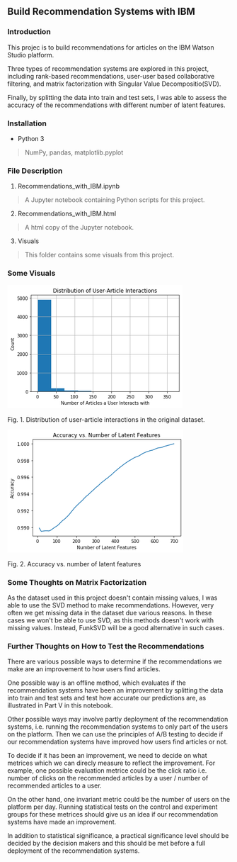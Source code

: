 ## Build Recommendation Systems with IBM

### Introduction
This projec is to build recommendations for articles on the IBM Watson Studio platform. 

Three types of recommendation systems are explored in this project, including rank-based recommendations, user-user based collaborative filtering, and matrix factorization with Singular Value Decompositio(SVD). 

Finally, by splitting the data into train and test sets, I was able to assess the accuracy of the recommendations with different number of latent features. 

### Installation

- Python 3

> NumPy, pandas, matplotlib.pyplot

### File Description

1. Recommendations_with_IBM.ipynb

> A Jupyter notebook containing Python scripts for this project.

2. Recommendations_with_IBM.html 

> A html copy of the Jupyter notebook.

3. Visuals

> This folder contains some visuals from this project.

### Some Visuals

![Distribution of User-Article Interactions](https://github.com/Kilie/recommendations_with_IBM/blob/master/Visuals/Distribution%20of%20User-Article%20Interactions.png)

Fig. 1. Distribution of user-article interactions in the original dataset.

![Accuracy vs. Number of Latent Features](https://github.com/Kilie/recommendations_with_IBM/blob/master/Visuals/Accuracy%20vs.%20Number%20of%20Latent%20Features.png)

Fig. 2. Accuracy vs. number of latent features

### Some Thoughts on Matrix Factorization

As the dataset used in this project doesn't contain missing values, I was able to use the SVD method to make recommendations. However, very often we get missing data in the dataset due various reasons. In these cases we won't be able to use SVD, as this methods doesn't work with missing values. Instead, FunkSVD will be a good alternative in such cases.

### Further Thoughts on How to Test the Recommendations

There are various possible ways to determine if the recommendations we make are an improvement to how users find articles.

One possible way is an offline method, which evaluates if the recommendation systems have been an improvement by splitting the data into train and test sets and test how accurate our predictions are, as illustrated in Part V in this notebook.

Other possible ways may involve partly deployment of the recommendation systems, i.e. running the recommendation systems to only part of the users on the platform. Then we can use the principles of A/B testing to decide if our recommendation systems have improved how users find articles or not. 

To decide if it has been an improvement, we need to decide on what metrices which we can direcly measure to reflect the improvement. For example, one possible evaluation metrice could be the click ratio i.e. number of clicks on the recommended articles by a user / number of recommended articles to a user. 

On the other hand, one invariant metric could be the number of users on the platform per day. Running statistical tests on the control and experiment groups for these metrices should give us an idea if our recommendation systems have made an improvement. 

In addition to statistical significance, a practical significance level should be decided by the decision makers and this should be met before a full deployment of the recommendation systems.
